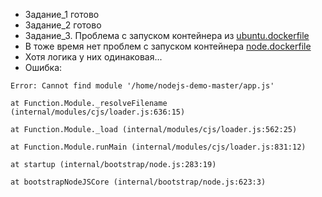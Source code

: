 - Задание_1 готово
- Задание_2 готово
- Задание_3. Проблема с запуском контейнера из [ubuntu.dockerfile](https://github.com/Jekker600/5.4/blob/main/dockerfile/5.4.3_ubuntu.dockerfile)
- В тоже время нет проблем с запуском контейнера [node.dockerfile](https://github.com/Jekker600/5.4/blob/main/dockerfile/5.4.3_node.dockerfile)
- Хотя логика у них одинаковая...
- Ошибка:
``` 
Error: Cannot find module '/home/nodejs-demo-master/app.js'

at Function.Module._resolveFilename (internal/modules/cjs/loader.js:636:15)

at Function.Module._load (internal/modules/cjs/loader.js:562:25)

at Function.Module.runMain (internal/modules/cjs/loader.js:831:12)

at startup (internal/bootstrap/node.js:283:19)

at bootstrapNodeJSCore (internal/bootstrap/node.js:623:3)
```
